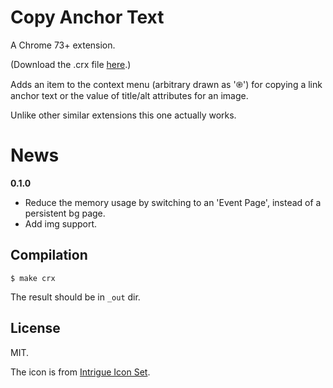 # Copy Anchor Text

A Chrome 73+ extension.

(Download the .crx file
[here](http://gromnitsky.users.sourceforge.net/js/chrome/).)

Adds an item to the context menu (arbitrary drawn as '֎') for copying
a link anchor text or the value of title/alt attributes for an image.

Unlike other similar extensions this one actually works.

# News

**0.1.0**

- Reduce the memory usage by switching to an 'Event Page', instead of
  a persistent bg page.
- Add img support.

## Compilation

    $ make crx

The result should be in `_out` dir.

## License

MIT.

The icon is from
[Intrigue Icon Set](http://sourceforge.net/projects/intrigue-icons/).
